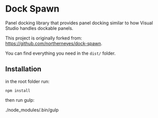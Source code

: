 # Dock Spawn

Panel docking library that provides panel docking similar to how Visual Studio handles dockable panels.

This project is originally forked from: https://github.com/northerneyes/dock-spawn.

You can find everything you need in the `dist/` folder.


## Installation

in the root folder run:

    npm install

then run gulp:

./node_modules/.bin/gulp
